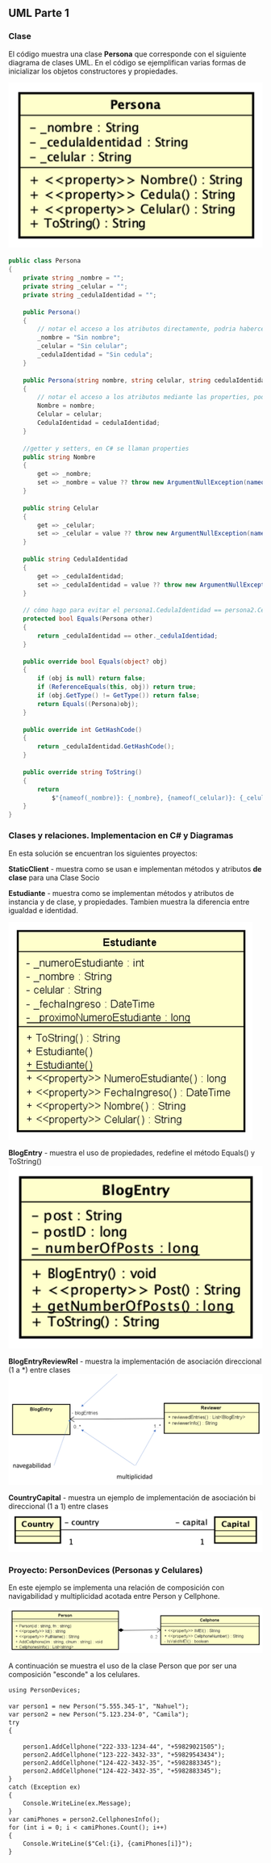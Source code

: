 ﻿## UML Parte 1 
### Clase ###
El código muestra una clase **Persona** que corresponde con el siguiente diagrama de clases UML. En el código se ejemplifican varias formas de inicializar los objetos constructores y propiedades.

![Persona.png](imagenes/Persona.png)

```csharp
public class Persona
{
    private string _nombre = "";
    private string _celular = "";
    private string _cedulaIdentidad = "";

    public Persona()
    {
        // notar el acceso a los atributos directamente, podria haberce usado las properties
        _nombre = "Sin nombre";
        _celular = "Sin celular";
        _cedulaIdentidad = "Sin cedula";
    }

    public Persona(string nombre, string celular, string cedulaIdentidad)
    {
        // notar el acceso a los atributos mediante las properties, podria haberce usado los atributos directamente
        Nombre = nombre;
        Celular = celular;
        CedulaIdentidad = cedulaIdentidad;
    }
    
    //getter y setters, en C# se llaman properties
    public string Nombre
    {
        get => _nombre;
        set => _nombre = value ?? throw new ArgumentNullException(nameof(value));
    }
    
    public string Celular
    {
        get => _celular;
        set => _celular = value ?? throw new ArgumentNullException(nameof(value));
    }
    
    public string CedulaIdentidad
    {
        get => _cedulaIdentidad;
        set => _cedulaIdentidad = value ?? throw new ArgumentNullException(nameof(value));
    }
    
    // cómo hago para evitar el persona1.CedulaIdentidad == persona2.CedulaIdentidad ?
    protected bool Equals(Persona other)
    {
        return _cedulaIdentidad == other._cedulaIdentidad;
    }

    public override bool Equals(object? obj)
    {
        if (obj is null) return false;
        if (ReferenceEquals(this, obj)) return true;
        if (obj.GetType() != GetType()) return false;
        return Equals((Persona)obj);
    }

    public override int GetHashCode()
    {
        return _cedulaIdentidad.GetHashCode();
    }

    public override string ToString()
    {
        return
            $"{nameof(_nombre)}: {_nombre}, {nameof(_celular)}: {_celular}, {nameof(_cedulaIdentidad)}: {_cedulaIdentidad}, {nameof(Nombre)}: {Nombre}, {nameof(Celular)}: {Celular}, {nameof(CedulaIdentidad)}: {CedulaIdentidad}";
    }
}
```

### Clases y relaciones. Implementacion en C# y Diagramas  

En esta solución se encuentran los siguientes proyectos:   

**StaticClient** - muestra como se usan e implementan métodos y atributos **de clase** para una Clase Socio  

**Estudiante** - muestra como se implementan métodos y atributos de instancia y de clase, y propiedades. Tambien muestra la diferencia entre igualdad e identidad.

![Estudiante](./imagenes/Estudiante.png)

**BlogEntry** - muestra el uso de propiedades, redefine el método Equals() y ToString()
![BlogEntry](./imagenes/BlogEntry.png)

**BlogEntryReviewRel** - muestra la implementación de asociación direccional (1 a *) entre clases  
![BlogEntryReviewRel](./imagenes/BlogEntryReviewRel.png)

**CountryCapital** - muestra un ejemplo de implementación de asociación bi direccional (1 a 1) entre clases
![CountryCapital](./imagenes/CountryCapital.png)


### Proyecto: PersonDevices (Personas y Celulares) ###
En este ejemplo se implementa una relación de composición con navigabilidad y multiplicidad acotada entre Person y Cellphone.

![PersonCell.png](imagenes/PersonCell.png)

A continuación se muestra el uso de la clase Person que por ser una composición "esconde" a los celulares.

```
using PersonDevices;

var person1 = new Person("5.555.345-1", "Nahuel");
var person2 = new Person("5.123.234-0", "Camila");
try
{
    
    person1.AddCellphone("222-333-1234-44", "+59829021505");
    person2.AddCellphone("123-222-3432-33", "+59829543434");
    person2.AddCellphone("124-422-3432-35", "+5982883345");
    person2.AddCellphone("124-422-3432-35", "+5982883345");
}
catch (Exception ex)
{
    Console.WriteLine(ex.Message);
} 
var camiPhones = person2.CellphonesInfo();
for (int i = 0; i < camiPhones.Count(); i++)
{
    Console.WriteLine($"Cel:{i}, {camiPhones[i]}");
}
```